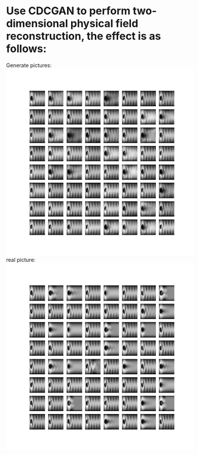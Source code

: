 # Use CDCGAN to perform two-dimensional physical field reconstruction, the effect is as follows:
Generate pictures:
![Generate pictures](./output/fake-reconstruct/49.png)
real picture:
![real picture](./output/real-reconstruct/labels.png)

